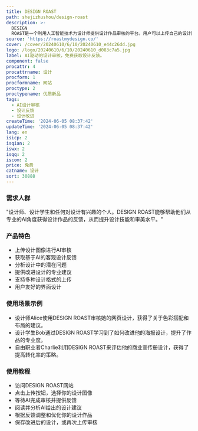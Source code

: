 ```yaml
---
title: DESIGN ROAST
path: shejizhushou/design-roast
description: >-
  DESIGN
  ROAST是一个利用人工智能技术为设计师提供设计作品审核的平台。用户可以上传自己的设计图像，系统将基于AI技术对其进行分析并提供反馈，帮助设计师改进和提升设计质量。该产品的主要优点在于能够快速、客观地评估设计作品，并给出专业的建议。
source: 'https://roastmydesign.co/'
cover: /cover/20240610/6/10/20240610_e44c26dd.jpg
logo: /logo/20240610/6/10/20240610_d083c7a5.jpg
label: AI驱动的设计审核，免费获取设计反馈。
component: false
procattr: 4
procattrname: 设计
procform: 1
procformname: 网站
proctype: 2
proctypename: 优质新品
tags:
  - AI设计审核
  - 设计反馈
  - 设计改进
createTime: '2024-06-05 08:37:42'
updateTime: '2024-06-05 08:37:42'
lang: en
isicp: 2
isqian: 2
iswx: 2
isqq: 2
iscom: 2
price: 免费
catname: 设计
sort: 30888
---
```




### 需求人群
"设计师、设计学生和任何对设计有兴趣的个人。DESIGN ROAST能够帮助他们从专业的AI角度获得设计作品的反馈，从而提升设计技能和审美水平。"

### 产品特色
* 上传设计图像进行AI审核
* 获取基于AI的客观设计反馈
* 分析设计中的潜在问题
* 提供改进设计的专业建议
* 支持多种设计格式的上传
* 用户友好的界面设计

### 使用场景示例
* 设计师Alice使用DESIGN ROAST审核她的网页设计，获得了关于色彩搭配和布局的建议。
* 设计学生Bob通过DESIGN ROAST学习到了如何改进他的海报设计，提升了作品的专业度。
* 自由职业者Charlie利用DESIGN ROAST来评估他的商业宣传册设计，获得了提高转化率的策略。

### 使用教程
* 访问DESIGN ROAST网站
* 点击上传按钮，选择你的设计图像
* 等待AI完成审核并提供反馈
* 阅读并分析AI给出的设计建议
* 根据反馈调整和优化你的设计作品
* 保存改进后的设计，或再次上传审核

  
